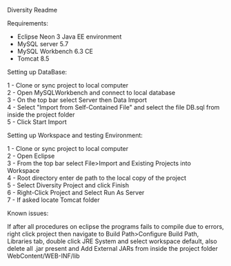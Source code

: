 ﻿Diversity Readme

Requirements:

- Eclipse Neon 3 Java EE environment
- MySQL server 5.7 
- MySQL Workbench 6.3 CE 
- Tomcat 8.5


Setting up DataBase:

1 - Clone or sync project to local computer  
2 - Open MySQLWorkbench and connect to local database  
3 - On the top bar select Server then Data Import  
4 - Select "Import from Self-Contained File" and select the file DB.sql from inside the project folder  
5 - Click Start Import  

Setting up Workspace and testing Environment:

1 - Clone or sync project to local computer  
2 - Open Eclipse  
3 - From the top bar select File>Import and Existing Projects into Workspace  
4 - Root directory enter de path to the local copy of the project  
5 - Select Diversity Project and click Finish  
6 - Right-Click Project and Select Run As Server  
7 - If asked locate Tomcat folder  


Known issues:

If after all procedures on eclipse the programs fails to compile due to errors, right click project
then navigate to Build Path>Configure Build Path, Libraries tab, double click JRE System and select workspace default,
also delete all .jar present and Add External JARs from inside the project folder WebContent/WEB-INF/lib
 
